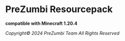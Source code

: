 # PreZumbi Resourcepack
**compatible with Minecraft 1.20.4**

*Copyright© 2024 PreZumbi Team All Rights Reserved*
